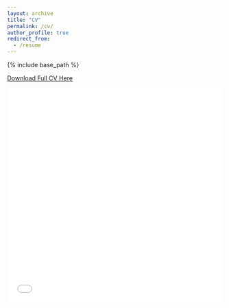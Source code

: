 ```yaml
---
layout: archive
title: "CV"
permalink: /cv/
author_profile: true
redirect_from:
  - /resume
---
```


{% include base_path %}

[Download Full CV Here](http://kolive4.github.io/files/oliveira_cv.pdf)

<iframe src="/files/oliveira_cv.pdf" width="100%" height="500" frameborder="no" border="0" marginwidth="0" marginheight="0"></iframe>


